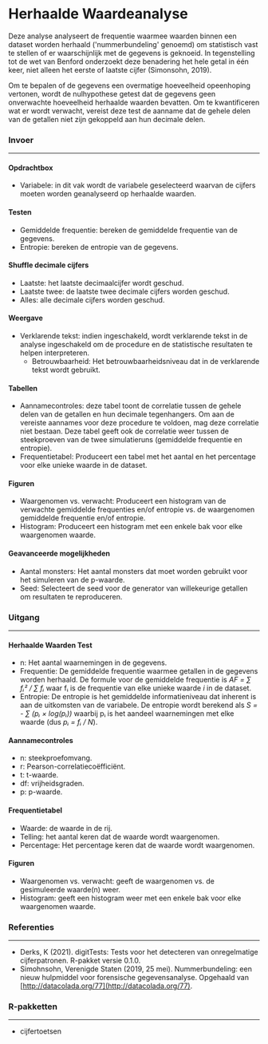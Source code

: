 Herhaalde Waardeanalyse
===

Deze analyse analyseert de frequentie waarmee waarden binnen een dataset worden herhaald ('nummerbundeling' genoemd) om statistisch vast te stellen of er waarschijnlijk met de gegevens is geknoeid. In tegenstelling tot de wet van Benford onderzoekt deze benadering het hele getal in één keer, niet alleen het eerste of laatste cijfer (Simonsohn, 2019).

Om te bepalen of de gegevens een overmatige hoeveelheid opeenhoping vertonen, wordt de nulhypothese getest dat de gegevens geen onverwachte hoeveelheid herhaalde waarden bevatten. Om te kwantificeren wat er wordt verwacht, vereist deze test de aanname dat de gehele delen van de getallen niet zijn gekoppeld aan hun decimale delen.

### Invoer
---

#### Opdrachtbox
- Variabele: in dit vak wordt de variabele geselecteerd waarvan de cijfers moeten worden geanalyseerd op herhaalde waarden.

#### Testen
- Gemiddelde frequentie: bereken de gemiddelde frequentie van de gegevens.
- Entropie: bereken de entropie van de gegevens.

#### Shuffle decimale cijfers
- Laatste: het laatste decimaalcijfer wordt geschud.
- Laatste twee: de laatste twee decimale cijfers worden geschud.
- Alles: alle decimale cijfers worden geschud.

#### Weergave
- Verklarende tekst: indien ingeschakeld, wordt verklarende tekst in de analyse ingeschakeld om de procedure en de statistische resultaten te helpen interpreteren.
  - Betrouwbaarheid: Het betrouwbaarheidsniveau dat in de verklarende tekst wordt gebruikt.

#### Tabellen
- Aannamecontroles: deze tabel toont de correlatie tussen de gehele delen van de getallen en hun decimale tegenhangers. Om aan de vereiste aannames voor deze procedure te voldoen, mag deze correlatie niet bestaan. Deze tabel geeft ook de correlatie weer tussen de steekproeven van de twee simulatieruns (gemiddelde frequentie en entropie).
- Frequentietabel: Produceert een tabel met het aantal en het percentage voor elke unieke waarde in de dataset.

#### Figuren
- Waargenomen vs. verwacht: Produceert een histogram van de verwachte gemiddelde frequenties en/of entropie vs. de waargenomen gemiddelde frequentie en/of entropie.
- Histogram: Produceert een histogram met een enkele bak voor elke waargenomen waarde.

#### Geavanceerde mogelijkheden
- Aantal monsters: Het aantal monsters dat moet worden gebruikt voor het simuleren van de p-waarde.
- Seed: Selecteert de seed voor de generator van willekeurige getallen om resultaten te reproduceren.

### Uitgang
---

#### Herhaalde Waarden Test
- n: Het aantal waarnemingen in de gegevens.
- Frequentie: De gemiddelde frequentie waarmee getallen in de gegevens worden herhaald. De formule voor de gemiddelde frequentie is *AF = &#8721; f&#7522;&#178; / &#8721; f&#7522;* waar f&#7522; is de frequentie van elke unieke waarde *i* in de dataset.
- Entropie: De entropie is het gemiddelde informatieniveau dat inherent is aan de uitkomsten van de variabele. De entropie wordt berekend als *S = - &#8721; (p&#7522; &#215; log(p&#7522;))* waarbij p&#7522; is het aandeel waarnemingen met elke waarde (dus *p&#7522; = f&#7522; / N*).

#### Aannamecontroles
- n: steekproefomvang.
- r: Pearson-correlatiecoëfficiënt.
- t: t-waarde.
- df: vrijheidsgraden.
- p: p-waarde.

#### Frequentietabel
- Waarde: de waarde in de rij.
- Telling: het aantal keren dat de waarde wordt waargenomen.
- Percentage: Het percentage keren dat de waarde wordt waargenomen.

#### Figuren
- Waargenomen vs. verwacht: geeft de waargenomen vs. de gesimuleerde waarde(n) weer.
- Histogram: geeft een histogram weer met een enkele bak voor elke waargenomen waarde.

### Referenties
---
- Derks, K (2021). digitTests: Tests voor het detecteren van onregelmatige cijferpatronen. R-pakket versie 0.1.0.
- Simohnsohn, Verenigde Staten (2019, 25 mei). Nummerbundeling: een nieuw hulpmiddel voor forensische gegevensanalyse. Opgehaald van [http://datacolada.org/77](http://datacolada.org/77).

### R-pakketten
---
- cijfertoetsen